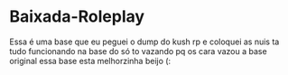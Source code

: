 # Baixada-Roleplay

Essa é uma base que eu peguei o dump do kush rp e coloquei as nuis ta tudo funcionando na base do só to vazando pq os cara vazou a base original essa base esta melhorzinha beijo (:
